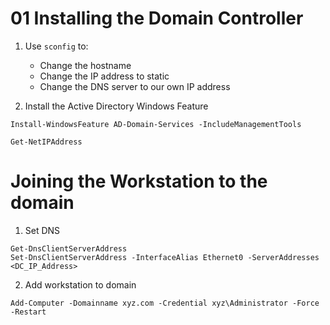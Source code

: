 # 01 Installing the Domain Controller

1. Use `sconfig` to:
    - Change the hostname
    - Change the IP address to static
    - Change the DNS server to our own IP address

2. Install the Active Directory Windows Feature

```shell
Install-WindowsFeature AD-Domain-Services -IncludeManagementTools
```


```
Get-NetIPAddress
```

# Joining the Workstation to the domain

1. Set DNS
```
Get-DnsClientServerAddress
Set-DnsClientServerAddress -InterfaceAlias Ethernet0 -ServerAddresses <DC_IP_Address>
```

2. Add workstation to domain
```
Add-Computer -Domainname xyz.com -Credential xyz\Administrator -Force -Restart
```
